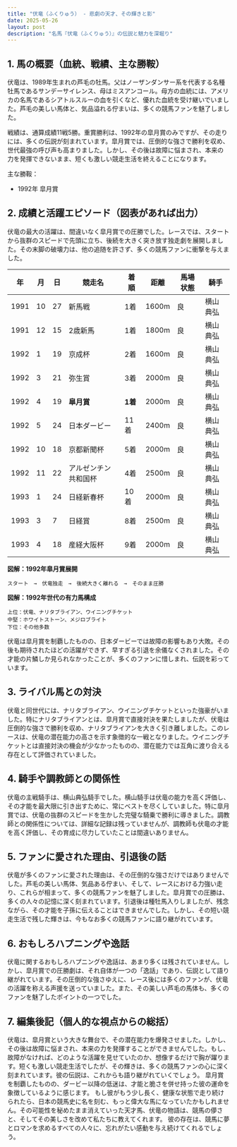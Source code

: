 ```yaml
---
title: "伏竜（ふくりゅう） - 悲劇の天才、その輝きと影"
date: 2025-05-26
layout: post
description: "名馬『伏竜（ふくりゅう）』の伝説と魅力を深堀り"
---
```


## 1. 馬の概要（血統、戦績、主な勝鞍）

伏竜は、1989年生まれの芦毛の牡馬。父はノーザンダンサー系を代表する名種牡馬であるサンデーサイレンス、母はミスアンコール。母方の血統には、アメリカの名馬であるシアトルスルーの血を引くなど、優れた血統を受け継いでいました。芦毛の美しい馬体と、気品溢れる佇まいは、多くの競馬ファンを魅了しました。

戦績は、通算成績11戦5勝。重賞勝利は、1992年の皐月賞のみですが、その走りには、多くの伝説が刻まれています。皐月賞では、圧倒的な強さで勝利を収め、世代最強の呼び声も高まりました。しかし、その後は故障に悩まされ、本来の力を発揮できないまま、短くも激しい競走生活を終えることになります。

主な勝鞍：

* 1992年 皐月賞


## 2. 成績と活躍エピソード（図表があれば出力）

伏竜の最大の活躍は、間違いなく皐月賞での圧勝でした。レースでは、スタートから抜群のスピードで先頭に立ち、後続を大きく突き放す独走劇を展開しました。その末脚の破壊力は、他の追随を許さず、多くの競馬ファンに衝撃を与えました。

| 年 | 月 | 日 | 競走名 | 着順 | 距離 | 馬場状態 | 騎手 |
|---|---|---|---|---|---|---|---|
| 1991 | 10 | 27 | 新馬戦 | 1着 | 1600m | 良 | 横山典弘 |
| 1991 | 12 | 15 | 2歳新馬 | 1着 | 1800m | 良 | 横山典弘 |
| 1992 | 1 | 19 | 京成杯 | 2着 | 1600m | 良 | 横山典弘 |
| 1992 | 3 | 21 | 弥生賞 | 3着 | 2000m | 良 | 横山典弘 |
| 1992 | 4 | 19 | **皐月賞** | **1着** | 2000m | 良 | 横山典弘 |
| 1992 | 5 | 24 | 日本ダービー | 11着 | 2400m | 良 | 横山典弘 |
| 1992 | 10 | 18 | 京都新聞杯 | 5着 | 2000m | 良 | 横山典弘 |
| 1992 | 11 | 22 | アルゼンチン共和国杯 | 4着 | 2500m | 良 | 横山典弘 |
| 1993 | 1 | 24 | 日経新春杯 | 10着 | 2000m | 良 | 横山典弘 |
| 1993 | 3 | 7 | 日経賞 | 8着 | 2500m | 良 | 横山典弘 |
| 1993 | 4 | 18 | 産経大阪杯 | 9着 | 2000m | 良 | 横山典弘 |


**図解：1992年皐月賞展開**

```
スタート　→　伏竜独走　→　後続大きく離れる　→　そのまま圧勝
```

**図解：1992年世代の有力馬構成**

```
上位：伏竜、ナリタブライアン、ウイニングチケット
中堅：ホワイトストーン、メジロブライト
下位：その他多数
```

伏竜は皐月賞を制覇したものの、日本ダービーでは故障の影響もあり大敗。その後も期待されたほどの活躍ができず、早すぎる引退を余儀なくされました。その才能の片鱗しか見られなかったことが、多くのファンに惜しまれ、伝説を彩っています。


## 3. ライバル馬との対決

伏竜と同世代には、ナリタブライアン、ウイニングチケットといった強豪がいました。特にナリタブライアンとは、皐月賞で直接対決を果たしましたが、伏竜は圧倒的な強さで勝利を収め、ナリタブライアンを大きく引き離しました。このレースは、伏竜の潜在能力の高さを示す象徴的な一戦となりました。ウイニングチケットとは直接対決の機会が少なかったものの、潜在能力では互角に渡り合える存在として評価されていました。


## 4. 騎手や調教師との関係性

伏竜の主戦騎手は、横山典弘騎手でした。横山騎手は伏竜の能力を高く評価し、その才能を最大限に引き出すために、常にベストを尽くしていました。特に皐月賞では、伏竜の抜群のスピードを生かした完璧な騎乗で勝利に導きました。調教師との関係性については、詳細な記録は残っていませんが、調教師も伏竜の才能を高く評価し、その育成に尽力していたことは間違いありません。


## 5. ファンに愛された理由、引退後の話

伏竜が多くのファンに愛された理由は、その圧倒的な強さだけではありませんでした。芦毛の美しい馬体、気品ある佇まい、そして、レースにおける力強い走り、これらが相まって、多くの競馬ファンを魅了しました。皐月賞での圧勝は、多くの人々の記憶に深く刻まれています。引退後は種牡馬入りしましたが、残念ながら、その才能を子孫に伝えることはできませんでした。しかし、その短い競走生活で残した輝きは、今もなお多くの競馬ファンに語り継がれています。


## 6. おもしろハプニングや逸話

伏竜に関するおもしろハプニングや逸話は、あまり多くは残されていません。しかし、皐月賞での圧勝劇は、それ自体が一つの「逸話」であり、伝説として語り継がれています。その圧倒的な強さゆえに、レース後には多くのファンが、伏竜の活躍を称える声援を送っていました。また、その美しい芦毛の馬体も、多くのファンを魅了したポイントの一つでした。


## 7. 編集後記（個人的な視点からの総括）

伏竜は、皐月賞という大きな舞台で、その潜在能力を爆発させました。しかし、その後は故障に悩まされ、本来の力を発揮することができませんでした。もし、故障がなければ、どのような活躍を見せていたのか、想像するだけで胸が躍ります。短くも激しい競走生活でしたが、その輝きは、多くの競馬ファンの心に深く刻まれています。彼の伝説は、これからも語り継がれていくでしょう。  皐月賞を制覇したものの、ダービー以降の低迷は、才能と脆さを併せ持った彼の運命を象徴しているように感じます。  もし彼がもう少し長く、健康な状態で走り続けられたら、日本の競馬史に名を刻む、もっと偉大な馬になっていたかもしれません。その可能性を秘めたまま消えていった天才馬、伏竜の物語は、競馬の儚さと、そしてその美しさを改めて私たちに教えてくれます。  彼の存在は、競馬に夢とロマンを求めるすべての人々に、忘れがたい感動を与え続けてくれるでしょう。
